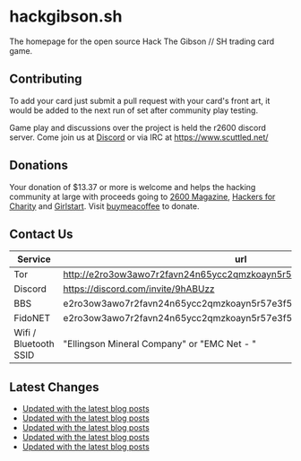 # hackgibson.sh
The homepage for the open source Hack The Gibson // SH trading card game.


## Contributing

To add your card just submit a pull request with your card's front art, it would be added to the next run of set after community play testing.

Game play and discussions over the project is held the r2600 discord server. Come join us at [Discord](https://discord.com/invite/9hABUzz) or via IRC at https://www.scuttled.net/


## Donations

Your donation of $13.37 or more is welcome and helps the hacking community at large with proceeds going to [2600 Magazine](https://2600.com/), [Hackers for Charity](https://hackersforcharity.org) and [Girlstart](https://girlstart.org).  Visit [buymeacoffee](https://www.buymeacoffee.com/hackgibson.sh) to donate.


## Contact Us

Service | url
-|-
Tor | http://e2ro3ow3awo7r2favn24n65ycc2qmzkoayn5r57e3f56nvjwdcgg32ad.onion
Discord | https://discord.com/invite/9hABUzz
BBS | e2ro3ow3awo7r2favn24n65ycc2qmzkoayn5r57e3f56nvjwdcgg32ad.onion:23
FidoNET | e2ro3ow3awo7r2favn24n65ycc2qmzkoayn5r57e3f56nvjwdcgg32ad.onion:24554
Wifi / Bluetooth SSID | "Ellingson Mineral Company" or "EMC Net - <fidonet address>"

## Latest Changes
<!-- BLOG-POST-LIST:START -->
- [Updated with the latest blog posts](https://github.com/DFW2600/hackgibson.sh/commit/d80fffaeaa760cf4cbef54823ce6642eadb48b31)
- [Updated with the latest blog posts](https://github.com/DFW2600/hackgibson.sh/commit/03c4c3647e39b5cedd9a4498903a61c887b9ff3c)
- [Updated with the latest blog posts](https://github.com/DFW2600/hackgibson.sh/commit/77b3588e2be9c6e6194f42b06911e55b43d87f0f)
- [Updated with the latest blog posts](https://github.com/DFW2600/hackgibson.sh/commit/f3ccdc8914adce92c6244b620542188a3062190c)
- [Updated with the latest blog posts](https://github.com/DFW2600/hackgibson.sh/commit/96d5c54f7d2f9b29a331f1e9691689d8383cd0a6)
<!-- BLOG-POST-LIST:END -->
